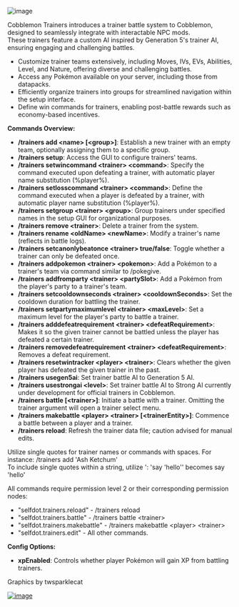 ![image](https://media.forgecdn.net/attachments/description/959503/description_399370d4-14fe-4f47-941f-7a0e2b11def1.png)

Cobblemon Trainers introduces a trainer battle system to Cobblemon, designed to seamlessly integrate with interactable NPC mods.\
These trainers feature a custom AI inspired by Generation 5's trainer AI, ensuring engaging and challenging battles.

- Customize trainer teams extensively, including Moves, IVs, EVs, Abilities, Level, and Nature, offering diverse and challenging battles.
- Access any Pokémon available on your server, including those from datapacks.
- Efficiently organize trainers into groups for streamlined navigation within the setup interface.
- Define win commands for trainers, enabling post-battle rewards such as economy-based incentives.

**Commands Overview:**


- **/trainers add \<name\> [\<group\>]**: Establish a new trainer with an empty team, optionally assigning them to a specific group.
- **/trainers setup**: Access the GUI to configure trainers' teams.
- **/trainers setwincommand \<trainer\> \<command\>**: Specify the command executed upon defeating a trainer, with automatic player name substitution (%player%).
- **/trainers setlosscommand \<trainer\> \<command\>**: Define the command executed when a player is defeated by a trainer, with automatic player name substitution (%player%).
- **/trainers setgroup \<trainer\> \<group\>**: Group trainers under specified names in the setup GUI for organizational purposes.
- **/trainers remove \<trainer\>**: Delete a trainer from the system.
- **/trainers rename \<oldName\> \<newName\>**: Modify a trainer's name (reflects in battle logs).
- **/trainers setcanonlybeatonce \<trainer\> true/false**: Toggle whether a trainer can only be defeated once.
- **/trainers addpokemon \<trainer\> \<pokemon\>**: Add a Pokémon to a trainer's team via command similar to /pokegive.
- **/trainers addfromparty \<trainer\> \<partySlot\>**: Add a Pokémon from the player's party to a trainer's team.
- **/trainers setcooldownseconds \<trainer\> \<cooldownSeconds\>**: Set the cooldown duration for battling the trainer.
- **/trainers setpartymaximumlevel \<trainer\> \<maxLevel\>**: Set a maximum level for the player's party to battle a trainer.
- **/trainers adddefeatrequirement \<trainer\> \<defeatRequirement\>**: Makes it so the given trainer cannot be battled unless the player has defeated a certain trainer.
- **/trainers removedefeatrequirement \<trainer\> \<defeatRequirement\>**: Removes a defeat requirement.
- **/trainers resetwintracker \<player\> \<trainer\>**: Clears whether the given player has defeated the given trainer in the past.
- **/trainers usegen5ai**: Set trainer battle AI to Generation 5 AI.
- **/trainers usestrongai \<level\>**: Set trainer battle AI to Strong AI currently under development for official trainers in Cobblemon.
- **/trainers battle [\<trainer\>]**: Initiate a battle with a trainer. Omitting the trainer argument will open a trainer select menu.
- **/trainers makebattle \<player\> \<trainer\> [\<trainerEntity\>]**: Commence a battle between a player and a trainer.
- **/trainers reload**: Refresh the trainer data file; caution advised for manual edits.

Utilize single quotes for trainer names or commands with spaces. For instance: /trainers add 'Ash Ketchum'\
To include single quotes within a string, utilize \': 'say \'hello\'' becomes say 'hello'

All commands require permission level 2 or their corresponding permission nodes:
- "selfdot.trainers.reload" - /trainers reload
- "selfdot.trainers.battle" - /trainers battle \<trainer\>
- "selfdot.trainers.makebattle" - /trainers makebattle \<player\> \<trainer\>
- "selfdot.trainers.edit" - All other commands.

**Config Options:**

- **xpEnabled**: Controls whether player Pokémon will gain XP from battling trainers.

Graphics by twsparklecat

[![image](https://media.forgecdn.net/attachments/description/959503/description_ec38fa43-4312-4aea-b11d-849dbdd062b1.png)](https://discord.gg/y8K2HYDBuX)